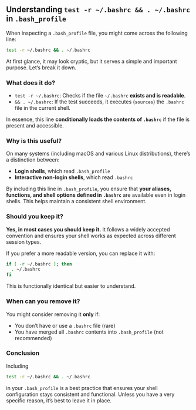 
## Understanding `test -r ~/.bashrc && . ~/.bashrc` in `.bash_profile`

When inspecting a `.bash_profile` file, you might come across the following line:

```bash
test -r ~/.bashrc && . ~/.bashrc
```

At first glance, it may look cryptic, but it serves a simple and important purpose. Let’s break it down.

### What does it do?

* `test -r ~/.bashrc`: Checks if the file `~/.bashrc` **exists and is readable**.
* `&& . ~/.bashrc`: If the test succeeds, it executes (`sources`) the `.bashrc` file in the current shell.

In essence, this line **conditionally loads the contents of `.bashrc`** if the file is present and accessible.

### Why is this useful?

On many systems (including macOS and various Linux distributions), there’s a distinction between:

* **Login shells**, which read `.bash_profile`
* **Interactive non-login shells**, which read `.bashrc`

By including this line in `.bash_profile`, you ensure that **your aliases, functions, and shell options defined in `.bashrc`** are available even in login shells. This helps maintain a consistent shell environment.

### Should you keep it?

**Yes, in most cases you should keep it.** It follows a widely accepted convention and ensures your shell works as expected across different session types.

If you prefer a more readable version, you can replace it with:

```bash
if [ -r ~/.bashrc ]; then
  . ~/.bashrc
fi
```

This is functionally identical but easier to understand.

### When can you remove it?

You might consider removing it **only** if:

* You don’t have or use a `.bashrc` file (rare)
* You have merged all `.bashrc` contents into `.bash_profile` (not recommended)

### Conclusion

Including

```bash
test -r ~/.bashrc && . ~/.bashrc
```

in your `.bash_profile` is a best practice that ensures your shell configuration stays consistent and functional. Unless you have a very specific reason, it’s best to leave it in place.
